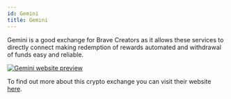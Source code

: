 ```yaml
---
id: Gemini
title: Gemini
---
```


Gemini is a good exchange for Brave Creators as it allows these services to directly connect making redemption of rewards automated and withdrawal of funds easy and reliable.

[<img alt="Gemini website preview" src="/img/Gemini.png" />](https://www.gemini.com/)

To find out more about this crypto exchange you can visit their website [here](https://www.gemini.com/).
